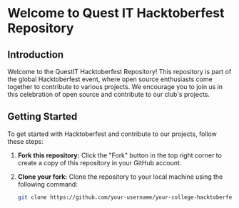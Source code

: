 # Welcome to Quest IT Hacktoberfest Repository


## Introduction

Welcome to the QuestIT Hacktoberfest Repository! This repository is part of the global Hacktoberfest event, where open source enthusiasts come together to contribute to various projects. We encourage you to join us in this celebration of open source and contribute to our club's projects.

## Getting Started

To get started with Hacktoberfest and contribute to our projects, follow these steps:

1. **Fork this repository:** Click the "Fork" button in the top right corner to create a copy of this repository in your GitHub account.

2. **Clone your fork:** Clone the repository to your local machine using the following command:
   ```bash
   git clone https://github.com/your-username/your-college-hacktoberfest.git
